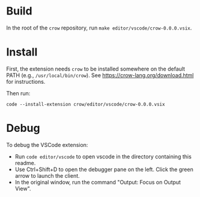 # Build

In the root of the `crow` repository, run `make editor/vscode/crow-0.0.0.vsix`.

# Install

First, the extension needs `crow` to be installed somewhere on the default PATH (e.g., `/usr/local/bin/crow`).
See https://crow-lang.org/download.html for instructions.

Then run:
```
code --install-extension crow/editor/vscode/crow-0.0.0.vsix
```

# Debug

To debug the VSCode extension:

* Run `code editor/vscode` to open vscode in the directory containing this readme.
* Use Ctrl+Shift+D to open the debugger pane on the left. Click the green arrow to launch the client.
* In the original window, run the command "Output: Focus on Output View".

